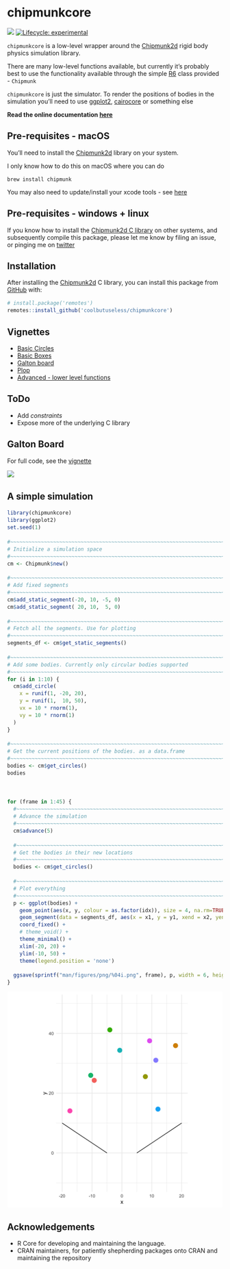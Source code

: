 
<!-- README.md is generated from README.Rmd. Please edit that file -->

# chipmunkcore

<!-- badges: start -->

![](https://img.shields.io/badge/cool-useless-green.svg) [![Lifecycle:
experimental](https://img.shields.io/badge/lifecycle-experimental-orange.svg)](https://www.tidyverse.org/lifecycle/#experimental)
<!-- badges: end -->

`chipmunkcore` is a low-level wrapper around the
[Chipmunk2d](http://chipmunk-physics.net/) rigid body physics simulation
library.

There are many low-level functions available, but currently it’s
probably best to use the functionality available through the simple
[R6](https://r6.r-lib.org/) class provided - `Chipmunk`

`chipmunkcore` is just the simulator. To render the positions of bodies
in the simulation you’ll need to use
[ggplot2](https://cran.r-project.org/package=ggplot2),
[cairocore](https://github.com/coolbutuseless/cairocore) or something
else

**Read the online documentation
[here](https://coolbutuseless.github.io/package/chipmunkcore)**

## Pre-requisites - macOS

You’ll need to install the [Chipmunk2d](http://chipmunk-physics.net/)
library on your system.

I only know how to do this on macOS where you can do

    brew install chipmunk

You may also need to update/install your xcode tools - see
[here](https://stackoverflow.com/questions/58313047/cannot-compile-r-packages-with-c-code-after-updating-to-macos-catalina)

## Pre-requisites - windows + linux

If you know how to install the [Chipmunk2d C
library](http://chipmunk-physics.net/) on other systems, and
subsequently compile this package, please let me know by filing an
issue, or pinging me on [twitter](https://twitter.com/coolbutuseless)

## Installation

After installing the [Chipmunk2d](http://chipmunk-physics.net/) C
library, you can install this package from
[GitHub](https://github.com/coolbutuseless/chipmunkcore) with:

``` r
# install.package('remotes')
remotes::install_github('coolbutuseless/chipmunkcore')
```

## Vignettes

  - [Basic
    Circles](https://coolbutuseless.github.io/package/chipmunkcore/articles/basic.html)
  - [Basic
    Boxes](https://coolbutuseless.github.io/package/chipmunkcore/articles/basic-boxes.html)
  - [Galton
    board](https://coolbutuseless.github.io/package/chipmunkcore/articles/galton.html)
  - [Plop](https://coolbutuseless.github.io/package/chipmunkcore/articles/plot.html)
  - [Advanced - lower level
    functions](https://coolbutuseless.github.io/package/chipmunkcore/articles/advanced.html)

## ToDo

  - Add *constraints*
  - Expose more of the underlying C library

## Galton Board

For full code, see the
[vignette](https://coolbutuseless.github.io/package/chipmunkcore/articles/galton.html)

![](man/figures/galton.gif)

## A simple simulation

``` r
library(chipmunkcore)
library(ggplot2)
set.seed(1)

#~~~~~~~~~~~~~~~~~~~~~~~~~~~~~~~~~~~~~~~~~~~~~~~~~~~~~~~~~~~~~~~~~~~~~~~~~~~~~
# Initialize a simulation space
#~~~~~~~~~~~~~~~~~~~~~~~~~~~~~~~~~~~~~~~~~~~~~~~~~~~~~~~~~~~~~~~~~~~~~~~~~~~~~
cm <- Chipmunk$new()

#~~~~~~~~~~~~~~~~~~~~~~~~~~~~~~~~~~~~~~~~~~~~~~~~~~~~~~~~~~~~~~~~~~~~~~~~~~~~~
# Add fixed segments
#~~~~~~~~~~~~~~~~~~~~~~~~~~~~~~~~~~~~~~~~~~~~~~~~~~~~~~~~~~~~~~~~~~~~~~~~~~~~~
cm$add_static_segment(-20, 10, -5, 0)
cm$add_static_segment( 20, 10,  5, 0)

#~~~~~~~~~~~~~~~~~~~~~~~~~~~~~~~~~~~~~~~~~~~~~~~~~~~~~~~~~~~~~~~~~~~~~~~~~~~~~
# Fetch all the segments. Use for plotting
#~~~~~~~~~~~~~~~~~~~~~~~~~~~~~~~~~~~~~~~~~~~~~~~~~~~~~~~~~~~~~~~~~~~~~~~~~~~~~
segments_df <- cm$get_static_segments()

#~~~~~~~~~~~~~~~~~~~~~~~~~~~~~~~~~~~~~~~~~~~~~~~~~~~~~~~~~~~~~~~~~~~~~~~~~~~~~
# Add some bodies. Currently only circular bodies supported
#~~~~~~~~~~~~~~~~~~~~~~~~~~~~~~~~~~~~~~~~~~~~~~~~~~~~~~~~~~~~~~~~~~~~~~~~~~~~~
for (i in 1:10) {
  cm$add_circle(
    x = runif(1, -20, 20), 
    y = runif(1,  10, 50),
    vx = 10 * rnorm(1),
    vy = 10 * rnorm(1)
  )
}

#~~~~~~~~~~~~~~~~~~~~~~~~~~~~~~~~~~~~~~~~~~~~~~~~~~~~~~~~~~~~~~~~~~~~~~~~~~~~~
# Get the current positions of the bodies. as a data.frame
#~~~~~~~~~~~~~~~~~~~~~~~~~~~~~~~~~~~~~~~~~~~~~~~~~~~~~~~~~~~~~~~~~~~~~~~~~~~~~
bodies <- cm$get_circles()
bodies



for (frame in 1:45) {
  #~~~~~~~~~~~~~~~~~~~~~~~~~~~~~~~~~~~~~~~~~~~~~~~~~~~~~~~~~~~~~~~~~~~~~~~~~~~
  # Advance the simulation
  #~~~~~~~~~~~~~~~~~~~~~~~~~~~~~~~~~~~~~~~~~~~~~~~~~~~~~~~~~~~~~~~~~~~~~~~~~~~
  cm$advance(5)
  
  #~~~~~~~~~~~~~~~~~~~~~~~~~~~~~~~~~~~~~~~~~~~~~~~~~~~~~~~~~~~~~~~~~~~~~~~~~~~
  # Get the bodies in their new locations
  #~~~~~~~~~~~~~~~~~~~~~~~~~~~~~~~~~~~~~~~~~~~~~~~~~~~~~~~~~~~~~~~~~~~~~~~~~~~
  bodies <- cm$get_circles()
  
  #~~~~~~~~~~~~~~~~~~~~~~~~~~~~~~~~~~~~~~~~~~~~~~~~~~~~~~~~~~~~~~~~~~~~~~~~~~~~~
  # Plot everything
  #~~~~~~~~~~~~~~~~~~~~~~~~~~~~~~~~~~~~~~~~~~~~~~~~~~~~~~~~~~~~~~~~~~~~~~~~~~~~~
  p <- ggplot(bodies) + 
    geom_point(aes(x, y, colour = as.factor(idx)), size = 4, na.rm=TRUE) + 
    geom_segment(data = segments_df, aes(x = x1, y = y1, xend = x2, yend = y2)) + 
    coord_fixed() + 
    # theme_void() + 
    theme_minimal() + 
    xlim(-20, 20) + 
    ylim(-10, 50) + 
    theme(legend.position = 'none')
  
  ggsave(sprintf("man/figures/png/%04i.png", frame), p, width = 6, height = 6)
}
```

![](man/figures/simple.gif)

## Acknowledgements

  - R Core for developing and maintaining the language.
  - CRAN maintainers, for patiently shepherding packages onto CRAN and
    maintaining the repository
